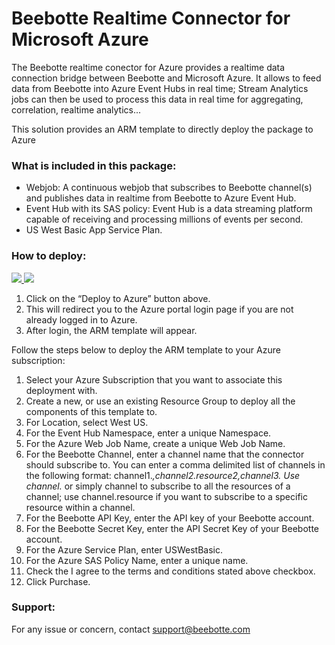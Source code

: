 Beebotte Realtime Connector for Microsoft Azure
===============================================

The Beebotte realtime conector for Azure provides a realtime data connection bridge between Beebotte and Microsoft Azure. It allows to feed data from Beebotte into Azure Event Hubs in real time; Stream Analytics jobs can then be used to process this data in real time for aggregating, correlation, realtime analytics... 

This solution provides an ARM template to directly deploy the package to Azure

### What is included in this package: ###
* Webjob: A continuous webjob that subscribes to Beebotte channel(s) and publishes data in realtime from Beebotte to Azure Event Hub.
* Event Hub with its SAS policy: Event Hub is a data streaming platform capable of receiving and processing millions of events per second.
* US West Basic App Service Plan. 

### How to deploy: ###

<a href="https://portal.azure.com/#create/Microsoft.Template/uri/https%3A%2F%2Fraw.githubusercontent.com%2FBeebotte%2FBeebotteAzureConnector%2Fmaster%2F%2Fazuredeploy.json"><img src="https://camo.githubusercontent.com/9285dd3998997a0835869065bb15e5d500475034/687474703a2f2f617a7572656465706c6f792e6e65742f6465706c6f79627574746f6e2e706e67" data-canonical-src="http://azuredeploy.net/deploybutton.png" style="max-width:100%;">
	</a>
	<a href="http://armviz.io/#/?load=https%3A%2F%2Fraw.githubusercontent.com%2FBeebotte%2FBeebotteAzureConnector%2Fmaster%2F%2Fazuredeploy.json"><img src="https://camo.githubusercontent.com/536ab4f9bc823c2e0ce72fb610aafda57d8c6c12/687474703a2f2f61726d76697a2e696f2f76697375616c697a65627574746f6e2e706e67" style="max-width:100%;">
	</a>

1. Click on the “Deploy to Azure” button above.
2. This will redirect you to the Azure portal login page if you are not already logged in to Azure.
3. After login, the ARM template will appear.

Follow the steps below to deploy the ARM template to your Azure subscription:

1. Select your Azure Subscription that you want to associate this deployment with.
2. Create a new, or use an existing Resource Group to deploy all the components of this template to.
3. For Location, select West US. 
4. For the Event Hub Namespace, enter a unique Namespace.
5. For the Azure Web Job Name, create a unique Web Job Name.
6. For the Beebotte Channel, enter a channel name that the connector should subscribe to. You can enter a comma delimited list of channels in the following format: channel1.*,channel2.resource2,channel3. Use channel.* or simply channel to subscribe to all the resources of a channel; use channel.resource if you want to subscribe to a specific resource within a channel.
7. For the Beebotte API Key, enter the API key of your Beebotte account.
8. For the Beebotte Secret Key, enter the API Secret Key of your Beebotte account.
9. For the Azure Service Plan, enter USWestBasic.
10. For the Azure SAS Policy Name, enter a unique name.
11. Check the I agree to the terms and conditions stated above checkbox.
12. Click Purchase.

### Support: ###
For any issue or concern, contact support@beebotte.com

